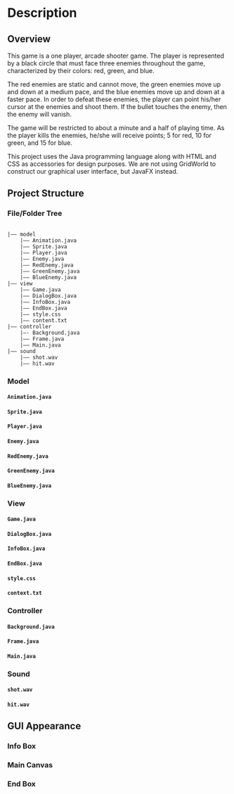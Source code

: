 # Description

## Overview

This game is a one player, arcade shooter game. The player is represented by a black circle that must face three enemies throughout the game, characterized by their colors: red, green, and blue. 

The red enemies are static and cannot move, the green enemies move up and down at a medium pace, and the blue enemies move up and down at a faster pace. In order to defeat these enemies, the player can point his/her cursor at the enemies and shoot them. If the bullet touches the enemy, then the enemy will vanish.

The game will be restricted to about a minute and a half of playing time. As the player kills the enemies, he/she will receive points; 5 for red, 10 for green, and 15 for blue. 

This project uses the Java programming language along with HTML and CSS as accessories for design purposes. We are not using GridWorld to construct our graphical user interface, but JavaFX instead. 

## Project Structure

### File/Folder Tree
```

|–– model
	|–– Animation.java
	|–– Sprite.java
	|–– Player.java
	|–– Enemy.java
	|–– RedEnemy.java
	|–– GreenEnemy.java
	|–– BlueEnemy.java
|–– view
	|–– Game.java
	|–– DialogBox.java
	|–– InfoBox.java
	|–– EndBox.java
	|–– style.css
	|–– content.txt
|–– controller
	|–- Background.java
	|–– Frame.java
	|–– Main.java
|–– sound
	|–– shot.wav
	|–– hit.wav
```

### Model

#### `Animation.java`

#### `Sprite.java`

#### `Player.java`

#### `Enemy.java`

#### `RedEnemy.java`

#### `GreenEnemy.java`

#### `BlueEnemy.java`

### View

#### `Game.java`

#### `DialogBox.java`

#### `InfoBox.java`

#### `EndBox.java`

#### `style.css`

#### `context.txt`

### Controller

#### `Background.java`

#### `Frame.java`

#### `Main.java`

### Sound

#### `shot.wav`

#### `hit.wav`

## GUI Appearance

### Info Box

### Main Canvas

### End Box
